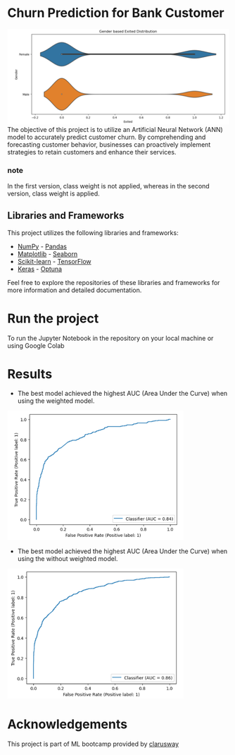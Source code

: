 # Churn Prediction for Bank Customer
<img src="https://github.com/mbarnawi/DL_Portfolio/blob/main/assignment%201-%20bank's%20customers%20dataset/img/gender.PNG" width=600>
The objective of this project is to utilize an Artificial Neural Network (ANN) model to accurately predict customer churn. By comprehending and forecasting customer behavior, businesses can proactively implement strategies to retain customers and enhance their services.

### note
In the first version, class weight is not applied, whereas in the second version, class weight is applied.

## Libraries and Frameworks

This project utilizes the following libraries and frameworks:

- [NumPy](https://github.com/numpy/numpy) - [Pandas](https://github.com/pandas-dev/pandas)
- [Matplotlib](https://github.com/matplotlib/matplotlib) - [Seaborn](https://github.com/seaborn/seaborn)
- [Scikit-learn](https://github.com/scikit-learn/scikit-learn) - [TensorFlow](https://github.com/tensorflow/tensorflow)
- [Keras](https://github.com/keras-team/keras) - [Optuna](https://github.com/optuna/optuna)

Feel free to explore the repositories of these libraries and frameworks for more information and detailed documentation.
# Run the project
To run the Jupyter Notebook in the repository on your local machine or using Google Colab

# Results 
- The best model achieved the highest AUC (Area Under the Curve) when using the weighted model.
<img src="https://github.com/mbarnawi/DL_Portfolio/blob/main/assignment%201-%20bank's%20customers%20dataset/img/best-w.PNG" width =400 >

- The best model achieved the highest AUC (Area Under the Curve) when using the without weighted model.
<img src="https://github.com/mbarnawi/DL_Portfolio/blob/main/assignment%201-%20bank's%20customers%20dataset/img/best-o.PNG" width =400 >


# Acknowledgements
This project is part of ML bootcamp provided by [clarusway](https://clarusway.com/)
